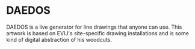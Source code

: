 # DAEDOS
DAEDOS is a live generator for line drawings that anyone can use. This artwork is based on EVIJ's site-specific drawing installations and is some kind of digital abstraction of his woodcuts.